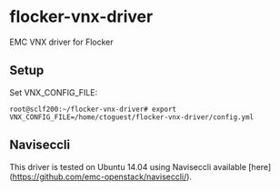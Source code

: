 # flocker-vnx-driver
EMC VNX driver for Flocker

## Setup

Set VNX_CONFIG_FILE:

```
root@sclf200:~/flocker-vnx-driver# export VNX_CONFIG_FILE=/home/ctoguest/flocker-vnx-driver/config.yml
```

## Naviseccli

This driver is tested on Ubuntu 14.04 using Naviseccli available [here] (https://github.com/emc-openstack/naviseccli/).


